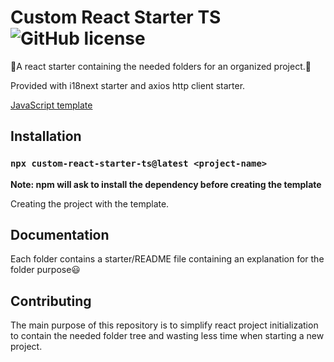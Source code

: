# Custom React Starter TS![GitHub license](https://img.shields.io/badge/license-MIT-blue.svg)

:tada:A react starter containing the needed folders for an organized project.:tada:

Provided with i18next starter and axios http client starter.

[JavaScript template](https://www.npmjs.com/package/custom-react-starter-js)

## Installation

### ```npx custom-react-starter-ts@latest <project-name>```

**Note: npm will ask to install the dependency before creating the template**

Creating the project with the template.

## Documentation
Each folder contains a starter/README file containing an explanation for the folder purpose:smiley:

## Contributing
The main purpose of this repository is to simplify react project initialization to contain the needed folder tree and wasting less time when starting a new project.